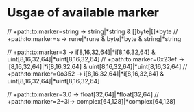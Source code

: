 # Usgae of available marker

// +path:to:marker=string -> string|*string & []byte|[]*byte
// +path:to:marker=s -> rune|*rune & byte|*byte & string|*string

// +path:to:marker=3 -> i[8,16,32,64]|*i[8,16,32,64] & uint[8,16,32,64]|*uint[8,16,32,64]
// +path:to:marker=0x23ef -> i[8,16,32,64]|*i[8,16,32,64] & uint[8,16,32,64]|*uint[8,16,32,64]
// +path:to:marker=0o352 -> i[8,16,32,64]|*i[8,16,32,64] & uint[8,16,32,64]|*uint[8,16,32,64]

// +path:to:marker=3.0 -> float[32,64]|*float[32,64]
// +path:to:marker=2+3i-> complex[64,128]|*complex[64,128]
